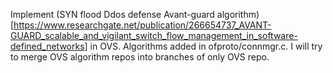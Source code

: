 Implement (SYN flood Ddos defense Avant-guard algorithm)[https://www.researchgate.net/publication/266654737_AVANT-GUARD_scalable_and_vigilant_switch_flow_management_in_software-defined_networks] in OVS. Algorithms added in ofproto/connmgr.c. I will try to merge OVS algorithm repos into branches of only OVS repo.
